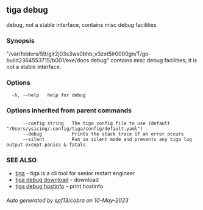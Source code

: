 ## tiga debug

debug, not a stable interface, contains misc debug facilities

### Synopsis

"/var/folders/59/glr2j03s3ws0bhb_v3zxt5lr0000gn/T/go-build2364553715/b001/exe/docs debug" contains misc debug facilities; it is not a stable interface.

### Options

```
  -h, --help   help for debug
```

### Options inherited from parent commands

```
      --config string   The tiga config file to use (default "/Users/ysicing/.config/tiga/config/default.yaml")
      --debug           Prints the stack trace if an error occurs
      --silent          Run in silent mode and prevents any tiga log output except panics & fatals
```

### SEE ALSO

* [tiga](tiga.md)	 - tiga is a cli tool for senior restart engineer
* [tiga debug download](tiga_debug_download.md)	 - download
* [tiga debug hostinfo](tiga_debug_hostinfo.md)	 - print hostinfo

###### Auto generated by spf13/cobra on 10-May-2023
